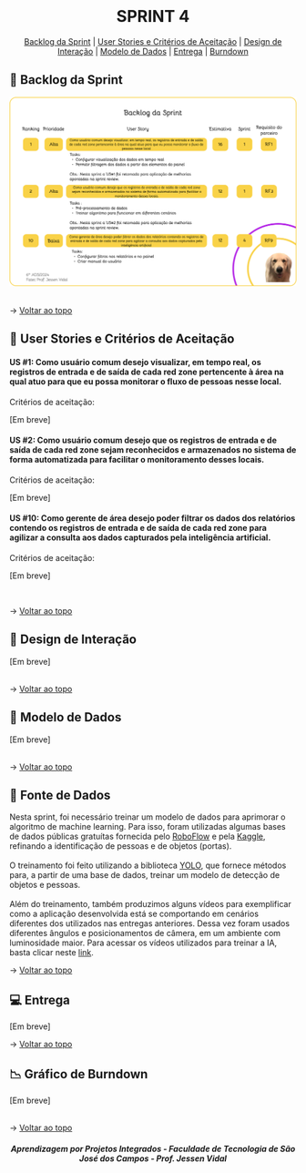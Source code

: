 <br id="topo">
 
<h1 align="center"> SPRINT 4 </h1>

<p align="center">
    <a href="#backlog">Backlog da Sprint</a> | 
    <a href="#us">User Stories e Critérios de Aceitação</a> | 
    <a href="#design">Design de Interação</a> | 
    <a href="#dados">Modelo de Dados</a> |
    <a href="#entrega">Entrega</a> |
    <a href="#burndown">Burndown</a>
</p>

<span id="backlog">

  ## 🎯 Backlog da Sprint

<div align="center">
 <img src="Imagens/Backlog-4.png">
</div>

<br>

→ [Voltar ao topo](#topo)   

<span id="us">

  ## 📑 User Stories e Critérios de Aceitação

#### US #1: Como usuário comum desejo visualizar, em tempo real, os registros de entrada e de saída de cada red zone pertencente à área na qual atuo para que eu possa monitorar o fluxo de pessoas nesse local.

Critérios de aceitação:

[Em breve]

#### US #2: Como usuário comum desejo que os registros de entrada e de saída de cada red zone sejam reconhecidos e armazenados no sistema de forma automatizada para facilitar o monitoramento desses locais.

Critérios de aceitação:

[Em breve]

#### US #10: Como gerente de área desejo poder filtrar os dados dos relatórios contendo os registros de entrada e de saída de cada red zone para agilizar a consulta aos dados capturados pela inteligência artificial.

Critérios de aceitação:

[Em breve]
  
   <br>

→ [Voltar ao topo](#topo)

<span id="design">

  ## 🎨 Design de Interação

<div>
 [Em breve]
</div>

<br>

→ [Voltar ao topo](#topo)   

<span id="dados">

  ## 📝 Modelo de Dados

<div>
 [Em breve]
</div>

<br>

→ [Voltar ao topo](#topo)   

 ## 📖 Fonte de Dados

Nesta sprint, foi necessário treinar um modelo de dados para aprimorar o algoritmo de machine learning. Para isso, foram utilizadas algumas bases de dados públicas gratuítas fornecida pelo [RoboFlow](https://universe.roboflow.com/ambient-guide/door-detection-rqbvj) e pela [Kaggle](https://www.kaggle.com/datasets/mayankchandak/voc2012-processed-data-for-yolov5), refinando a identificação de pessoas e de objetos (portas).
<br>
<br>
O treinamento foi feito utilizando a biblioteca [YOLO](https://www.ultralytics.com/pt/yolo), que fornece métodos para, a partir de uma base de dados, treinar um modelo de detecção de objetos e pessoas.
<br>
<br>
Além do treinamento, também produzimos alguns vídeos para exemplificar como a aplicação desenvolvida está se comportando em cenários diferentes dos utilizados nas entregas anteriores. Dessa vez foram usados diferentes ângulos e posicionamentos de câmera, em um ambiente com luminosidade maior. Para acessar os vídeos utilizados para treinar a IA, basta clicar neste [link](https://drive.google.com/drive/folders/1M2-RnIgd5nNf4nRjwQ8mLhvvPamnGo1y?usp=drive_link).


→ [Voltar ao topo](#topo) 

<span id="entrega">

  ## 💻 Entrega

[Em breve]

→ [Voltar ao topo](#topo)   

<span id="burndown">

## 📉 Gráfico de Burndown 

<div>
 [Em breve]
</div>

<br>

→ [Voltar ao topo](#topo)  

<h5 align="center"> Aprendizagem por Projetos Integrados - Faculdade de Tecnologia de São José dos Campos - Prof. Jessen Vidal </h5>
